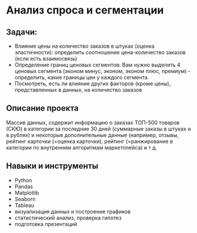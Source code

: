 # Анализ спроса и сегментации

## Задачи:

- Влияние цены на количество заказов в штуках (оценка эластичности): определить соотношение цена-количество заказов (если есть взаимосвязь)
- Определение границ ценовых сегментов: Вам нужно выделить 4 ценовых сегмента (эконом минус, эконом, эконом плюс, премиум) - определить, какие границы цен у каждого сегмента.
- Посмотреть, есть ли влияние других факторов (кроме цены), представленных в данных, на количество заказов

## Описание проекта

Массив данных, содержит информацию о заказах ТОП-500 товаров (СКЮ) в категории за последние 30 дней (суммарные заказы в штуках и в рублях) и некоторые дополнительные данные (например, отзывы, рейтинг карточки (=оценка карточки), рейтинг (=ранжирование в категории по внутренним алгоритмам маркетплейса) и т д.

## Навыки и инструменты

- Python
- Pandas
- Matplotlib
- Seaborn
- Tableau
- визуализация данных и построение графиков
- статистический анализ, проверка гипотез
- подготовка презентаций

